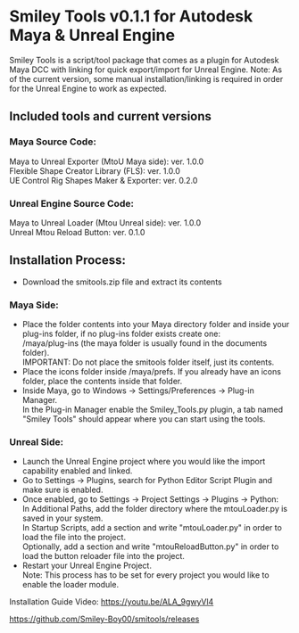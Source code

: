 # Smiley Tools v0.1.1 for Autodesk Maya & Unreal Engine

Smiley Tools is a script/tool package that comes as a plugin for Autodesk Maya DCC with linking for quick export/import for Unreal Engine.
Note: As of the current version, some manual installation/linking is required in order for the Unreal Engine to work as expected. 

## Included tools and current versions
### Maya Source Code:
Maya to Unreal Exporter (MtoU Maya side): ver. 1.0.0<br />
Flexible Shape Creator Library (FLS): ver. 1.0.0<br />
UE Control Rig Shapes Maker & Exporter: ver. 0.2.0<br />

### Unreal Engine Source Code:
Maya to Unreal Loader (Mtou Unreal side): ver. 1.0.0<br />
Unreal Mtou Reload Button: ver. 0.1.0<br />

## Installation Process:
- Download the smitools.zip file and extract its contents
### Maya Side:
- Place the folder contents into your Maya directory folder and inside your plug-ins folder, if no plug-ins folder exists create one: <br />
  /maya/plug-ins (the maya folder is usually found in the documents folder).<br />
  IMPORTANT: Do not place the smitools folder itself, just its contents.
- Place the icons folder inside /maya/prefs. If you already have an icons folder, place the contents inside that folder.
- Inside Maya, go to Windows -> Settings/Preferences -> Plug-in Manager.<br />
  In the Plug-in Manager enable the Smiley_Tools.py plugin, a tab named "Smiley Tools" should appear where you can start using the tools.
### Unreal Side:
- Launch the Unreal Engine project where you would like the import capability enabled and linked.
- Go to Settings -> Plugins, search for Python Editor Script Plugin and make sure is enabled.
- Once enabled, go to Settings -> Project Settings -> Plugins -> Python:<br />
  In Additional Paths, add the folder directory where the mtouLoader.py is saved in your system.<br />
  In Startup Scripts, add a section and write "mtouLoader.py" in order to load the file into the project.<br />
  Optionally, add a section and write "mtouReloadButton.py" in order to load the button reloader file into the project.<br />
- Restart your Unreal Engine Project.<br />
Note: This process has to be set for every project you would like to enable the loader module.

Installation Guide Video: https://youtu.be/ALA_9gwyVl4

https://github.com/Smiley-Boy00/smitools/releases
